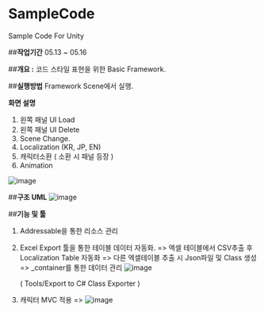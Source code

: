 # SampleCode
Sample Code For Unity

##**작업기간**
05.13 ~ 05.16

##**개요 :**
코드 스타일 표현을 위한 Basic Framework.


##**실행방법**
Framework Scene에서 실행.

**화면 설명**
1. 왼쪽 패널 UI Load
2. 왼쪽 패널 UI Delete
3. Scene Change.
4. Localization (KR, JP, EN)
5. 캐릭터소환 ( 소환 시 패널 등장 )
6. Animation

![image](https://github.com/user-attachments/assets/2b1156c4-f9ba-4420-a61b-87f570af1722)


##**구조 UML**
![image](https://github.com/user-attachments/assets/d5f248fa-ec0f-4e11-990f-d636b1ef3738)


##**기능 및 툴**
1. Addressable을 통한 리소스 관리
2. Excel Export 툴을 통한 테이블 데이터 자동화.
   => 엑셀 테이블에서 CSV추출 후 Localization Table 자동화
   => 다른 엑셀테이블 추출 시 Json파일 및 Class 생성
   => _container를 통한 데이터 관리
   ![image](https://github.com/user-attachments/assets/377389e4-2bf8-4745-affa-655d586f3b64)

   ( Tools/Export to C# Class Exporter )

3. 캐릭터 MVC 적용
=> ![image](https://github.com/user-attachments/assets/c220f278-1549-4606-80d5-2f1c7e7f308b)

